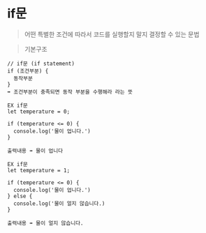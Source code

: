 # if문

>어떤 특별한 조건에 따라서 코드를 실행할지 말지 결정할 수 있는 문법

>기본구조
```
// if문 (if statement)
if (조건부분) {
  동작부분
}
➡️ 조건부분이 충족되면 동작 부분을 수행해라 라는 뜻
```

```
EX if문
let temperature = 0;

if (temperature <= 0) {
  console.log('물이 업니다.')
}

출력내용 ➡️ 물이 업니다
```

```
EX if문
let temperature = 1;

if (temperature <= 0) {
  console.log('물이 업니다.')
} else {
  console.log('물이 얼지 않습니다.)
}
  
출력내용 ➡️ 물이 얼지 않습니다.
```
